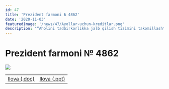 ```yaml
---
id: 47
title: 'Prezident farmoni № 4862'
date: '2020-11-03'
featuredImage: '/news/47/Ayollar-uchun-kreditlar.png'
description: "“Aholini tadbirkorlikka jalb qilish tizimini takomillashtirish va tadbirkorlikni rivojlantirishga doir qo'shimcha chora-tadbirlar to'g'risida”gi Prezident qarori mazmun-mohiyati va ahamiyati"
---
```


# Prezident farmoni № 4862

![](/news/47/Ayollar-uchun-kreditlar.png)

|                                                                             |                                                                 |
| --------------------------------------------------------------------------- | --------------------------------------------------------------- |
| <a href="/news/47/yoshlar-va-ayollar.docx" target="_blank">Ilova (.doc)</a> | <a href="/news/47/pf-4862.ppt" target="_blank">Ilova (.ppt)</a> |

